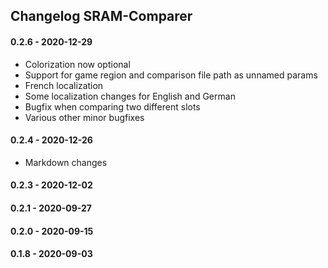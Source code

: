 ﻿## Changelog SRAM-Comparer

#### 0.2.6 - 2020-12-29 
* Colorization now optional
* Support for game region and comparison file path as unnamed params
* French localization
* Some localization changes for English and German
* Bugfix when comparing two different slots
* Various other minor bugfixes

#### 0.2.4 - 2020-12-26 
* Markdown changes

#### 0.2.3 - 2020-12-02

#### 0.2.1 - 2020-09-27

#### 0.2.0 - 2020-09-15

#### 0.1.8 - 2020-09-03 
